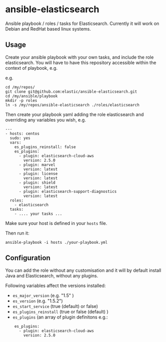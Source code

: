 # ansible-elasticsearch

Ansible playbook / roles / tasks for Elasticsearch.  Currently it will work on Debian and RedHat based linux systems.

## Usage

Create your ansible playbook with your own tasks, and include the role elasticsearch.
You will have to have this repository accessible within the context of playbook, e.g.

e.g. 

```
cd /my/repos/
git clone git@github.com:elastic/ansible-elasticsearch.git
cd /my/ansible/playbook
mkdir -p roles
ln -s /my/repos/ansible-elasticsearch ./roles/elasticsearch
```

Then create your playbook yaml adding the role elasticsearch and overriding any variables you wish, e.g. 

```
---
- hosts: centos
  sudo: yes
  vars:
    es_plugins_reinstall: false
    es_plugins:
      - plugin: elasticsearch-cloud-aws
        version: 2.5.0
      - plugin: marvel
        version: latest
      - plugin: license
        version: latest
      - plugin: shield
        version: latest
      - plugin: elasticsearch-support-diagnostics
        version: latest
  roles:
    - elasticsearch
  tasks:
    - .... your tasks ...
```

Make sure your host is defined in your ```hosts``` file.

Then run it:

```
ansible-playbook -i hosts ./your-playbook.yml
```

## Configuration
You can add the role without any customisation and it will by default install Java and Elasticsearch, without any plugins.

Following variables affect the versions installed:

* ```es_major_version``` (e.g. "1.5" )
* ```es_version``` (e.g. "1.5.2")
* ```es_start_service``` (true (default) or false)
* ```es_plugins_reinstall``` (true or false (default) )
* ```es_plugins``` (an array of plugin definitons e.g.:

```
    es_plugins:
      - plugin: elasticsearch-cloud-aws
        version: 2.5.0
 ```
